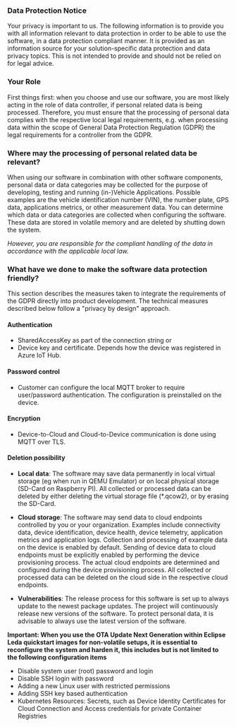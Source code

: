 ### Data Protection Notice

Your privacy is important to us. The following information is to provide you with all information relevant to data protection in order to be able to use the software, in a data protection compliant manner. It is provided as an information source for your solution-specific data protection and data privacy topics. This is not intended to provide and should not be relied on for legal advice.

### Your Role

First things first: when you choose and use our software, you are most likely acting in the role of data controller, if personal related data is being processed. Therefore, you must ensure that the processing of personal data complies with the respective local legal requirements, e.g. when processing data within the scope of General Data Protection Regulation (GDPR) the legal requirements for a controller from the GDPR.

### Where may the processing of personal related data be relevant?

When using our software in combination with other software components, personal data or data categories may be collected for the purpose of developing, testing and running (in-)Vehicle Applications. Possible examples are the vehicle identification number (VIN), the number plate, GPS data, applications metrics, or other measurement data. You can determine which data or data categories are collected when configuring the software. These data are stored in volatile memory and are deleted by shutting down the system.

*However, you are responsible for the compliant handling of the data in accordance with the applicable local law.*

### What have we done to make the software data protection friendly?

This section describes the measures taken to integrate the requirements of the GDPR directly into product development. The technical measures described below follow a "privacy by design" approach.

#### Authentication
- SharedAccessKey as part of the connection string or
- Device key and certificate. Depends how the device was registered in Azure IoT Hub.

#### Password control
- Customer can configure the local MQTT broker to require user/password authentication. The configuration is preinstalled on the device.

#### Encryption
- Device-to-Cloud and Cloud-to-Device communication is done using MQTT over TLS.

#### Deletion possibility
- **Local data**: The software may save data permanently in local virtual storage (eg when run in QEMU Emulator) or on local physical storage (SD-Card on Raspberry PI). All collected or processed data can be deleted by either deleting the virtual storage file (*.qcow2), or by erasing the SD-Card.

- **Cloud storage**: The software may send data to cloud endpoints controlled by you or your organization. Examples include connectivity data, device identification, device health, device telemetry, application metrics and application logs. Collection and processing of example data on the device is enabled by default. Sending of device data to cloud endpoints must be explicitly enabled by performing the device provisioning process. The actual cloud endpoints are determined and configured during the device provisioning process. All collected or processed data can be deleted on the cloud side in the respective cloud endpoints.

- **Vulnerabilities**: The release process for this software is set up to always update to the newest package updates. The project will continuously release new versions of the software. To protect personal data, it is advisable to always use the latest version of the software.

**Important: When you use the OTA Update Next Generation within Eclipse Leda quickstart images for non-volatile setups, it is essential to reconfigure the system and harden it, this includes but is not limited to the following configuration items**
- Disable system user (root) password and login
- Disable SSH login with password
- Adding a new Linux user with restricted permissions
- Adding SSH key based authentication
- Kubernetes Resources: Secrets, such as Device Identity Certificates for Cloud Connection and Access credentials for private Container Registries
